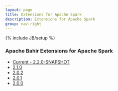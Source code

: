 ```yaml
---
layout: page
title: Extensions for Apache Spark
description: Extensions for Apache Spark
group: nav-right
---
```

<!--
{% comment %}
Licensed to the Apache Software Foundation (ASF) under one or more
contributor license agreements.  See the NOTICE file distributed with
this work for additional information regarding copyright ownership.
The ASF licenses this file to you under the Apache License, Version 2.0
(the "License"); you may not use this file except in compliance with
the License.  You may obtain a copy of the License at

http://www.apache.org/licenses/LICENSE-2.0

Unless required by applicable law or agreed to in writing, software
distributed under the License is distributed on an "AS IS" BASIS,
WITHOUT WARRANTIES OR CONDITIONS OF ANY KIND, either express or implied.
See the License for the specific language governing permissions and
limitations under the License.
{% endcomment %}
-->

{% include JB/setup %}

### Apache Bahir Extensions for Apache Spark

 - [Current - 2.2.0-SNAPSHOT](/docs/spark/current/documentation)
 - [2.1.0](/docs/spark/2.1.0/documentation)
 - [2.0.2](/docs/spark/2.0.2/documentation)
 - [2.0.1](/docs/spark/2.0.1/documentation)
 - [2.0.0](/docs/spark/2.0.0/documentation)